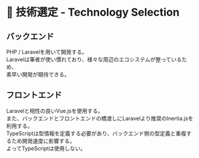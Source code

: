 # 📐 技術選定 - Technology Selection

## バックエンド

PHP / Laravelを用いて開発する。<br>
Laravelは筆者が使い慣れており、様々な周辺のエコシステムが整っているため、<br>
素早い開発が期待できる。

## フロントエンド

Laravelと相性の良いVue.jsを使用する。<br>
また、バックエンドとフロントエンドの橋渡しにLaravelより推奨のInertia.jsを利用する。<br>
TypeScriptは型情報を定義する必要があり、バックエンド側の型定義と重複するため開発速度に影響する。<br>
よってTypeScriptは使用しない。

